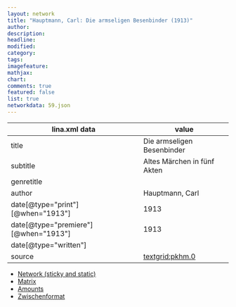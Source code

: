 ```yaml
---
layout: network
title: "Hauptmann, Carl: Die armseligen Besenbinder (1913)"
author:
description:
headline:
modified:
category:
tags:
imagefeature: 
mathjax: 
chart: 
comments: true
featured: false
list: true
networkdata: 59.json
---
```

lina.xml data  | value
------------- | -------------
title|Die armseligen Besenbinder
subtitle|Altes Märchen in fünf Akten
genretitle|
author|Hauptmann, Carl
date[@type="print"][@when="1913"]|1913
date[@type="premiere"][@when="1913"]|1913
date[@type="written"]|
source|[textgrid:pkhm.0](https://textgridlab.org/1.0/tgcrud-public/rest/textgrid:pkhm.0/data)



* [Network (sticky and static)](/linas/network59)
* [Matrix](/linas/matrix59)
* [Amounts](/linas/amount59)
* [Zwischenformat](/linas/lina59 )
